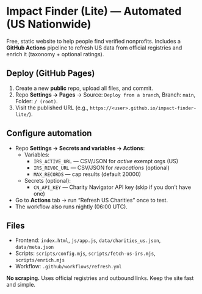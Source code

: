 # Impact Finder (Lite) — Automated (US Nationwide)
Free, static website to help people find verified nonprofits. Includes a **GitHub Actions** pipeline to refresh US data from official registries and enrich it (taxonomy + optional ratings).

## Deploy (GitHub Pages)
1. Create a new **public** repo, upload all files, and commit.
2. Repo **Settings → Pages** → Source: `Deploy from a branch`, Branch: `main`, Folder: `/ (root)`.
3. Visit the published URL (e.g., `https://<user>.github.io/impact-finder-lite/`).

## Configure automation
- Repo **Settings → Secrets and variables → Actions**:
  - Variables:
    - `IRS_ACTIVE_URL` — CSV/JSON for *active* exempt orgs (US)
    - `IRS_REVOC_URL`  — CSV/JSON for *revocations* (optional)
    - `MAX_RECORDS`    — cap results (default 20000)
  - Secrets (optional):
    - `CN_API_KEY` — Charity Navigator API key (skip if you don’t have one)
- Go to **Actions** tab → run “Refresh US Charities” once to test.
- The workflow also runs nightly (06:00 UTC).

## Files
- Frontend: `index.html`, `js/app.js`, `data/charities_us.json`, `data/meta.json`
- Scripts: `scripts/config.mjs`, `scripts/fetch-us-irs.mjs`, `scripts/enrich.mjs`
- Workflow: `.github/workflows/refresh.yml`

**No scraping.** Uses official registries and outbound links. Keep the site fast and simple.
